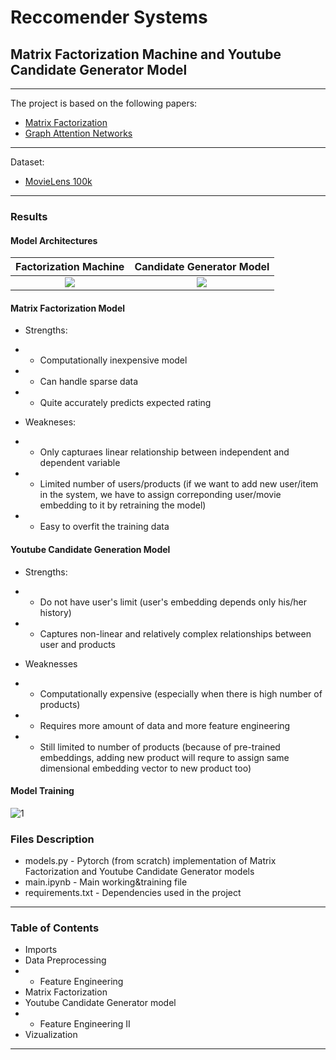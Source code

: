# Reccomender Systems 

## Matrix Factorization Machine and Youtube Candidate Generator Model
---
The project is based on the following papers:
* [Matrix Factorization](https://arxiv.org/pdf/2203.11026.pdf)
* [Graph Attention Networks](https://arxiv.org/abs/1710.10903)
---
Dataset:
* [MovieLens 100k](https://www.kaggle.com/datasets/ayushimishra2809/movielens-dataset)
---
### Results
#### Model Architectures
Factorization Machine            |  Candidate Generator Model
:-------------------------:|:-------------------------:
![](https://github.com/lukabarbakadze/Youtube-RecSys/blob/main/charts/FactorizationMatrix.png)  |  ![](https://github.com/lukabarbakadze/Youtube-RecSys/blob/main/charts/CandidateGenerator.png)
#### Matrix Factorization Model
- Strengths:
* * Computationally inexpensive model
* * Can handle sparse data
* * Quite accurately predicts expected rating
- Weakneses:
* * Only capturaes linear relationship between independent and dependent variable
* * Limited number of users/products (if we want to add new user/item in the system, we have to assign correponding user/movie embedding to it by retraining the model)
* * Easy to overfit the training data
#### Youtube Candidate Generation Model
- Strengths:
* * Do not have user's limit (user's embedding depends only his/her history)
* * Captures non-linear and relatively complex relationships between user and products
- Weaknesses
* * Computationally expensive (especially when there is high number of products)
* * Requires more amount of data and more feature engineering
* * Still limited to number of products (because of pre-trained embeddings, adding new product will requre to assign same dimensional embedding vector to new product too)
#### Model Training
![1](https://github.com/lukabarbakadze/Youtube-RecSys/blob/main/charts/training.png)

### Files Description
* models.py - Pytorch (from scratch) implementation of Matrix Factorization and Youtube Candidate Generator models
* main.ipynb - Main working&training file
* requirements.txt - Dependencies used in the project
---
### Table of Contents
* Imports
* Data Preprocessing
* * Feature Engineering
* Matrix Factorization
* Youtube Candidate Generator model
* * Feature Engineering II
* Vizualization
---
